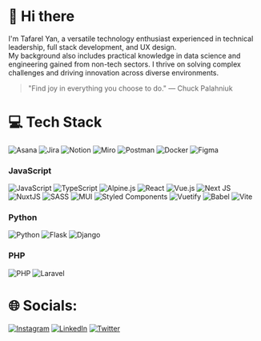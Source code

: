 # 👋 Hi there

I'm Tafarel Yan, a versatile technology enthusiast experienced in technical leadership, full stack development, and UX design. </br>
My background also includes practical knowledge in data science and engineering gained from non-tech sectors. I thrive on solving complex challenges and driving innovation across diverse environments.

> "Find joy in everything you choose to do."  — Chuck Palahniuk

# 💻 Tech Stack

![Asana](https://img.shields.io/badge/Asana-F06A6A.svg?style=for-the-badge&logo=asana&logoColor=fff) ![Jira](https://img.shields.io/badge/jira-%230A0FFF.svg?style=for-the-badge&logo=jira&logoColor=white) ![Notion](https://img.shields.io/badge/Notion-%23000000.svg?style=for-the-badge&logo=notion&logoColor=white) ![Miro](https://img.shields.io/badge/Miro-050038.svg?style=for-the-badge&logo=miro&logoColor=fff) ![Postman](https://img.shields.io/badge/Postman-FF6C37?style=for-the-badge&logo=postman&logoColor=white) ![Docker](https://img.shields.io/badge/Docker-2496ED?style=for-the-badge&logo=docker&logoColor=fff) ![Figma](https://img.shields.io/badge/Figma-F24E1E?style=for-the-badge&logo=figma&logoColor=white)

### JavaScript
![JavaScript](https://img.shields.io/badge/javascript-%23323330.svg?style=for-the-badge&logo=javascript&logoColor=%23F7DF1E) ![TypeScript](https://img.shields.io/badge/typescript-%23007ACC.svg?style=for-the-badge&logo=typescript&logoColor=white) ![Alpine.js](https://img.shields.io/badge/Alpine.js-8BC0D0.svg?style=for-the-badge&logo=alpinedotjs&logoColor=fff) ![React](https://img.shields.io/badge/react-%2320232a.svg?style=for-the-badge&logo=react&logoColor=%2361DAFB) ![Vue.js](https://img.shields.io/badge/vuejs-%2335495e.svg?style=for-the-badge&logo=vuedotjs&logoColor=%234FC08D) ![Next JS](https://img.shields.io/badge/Next-black?style=for-the-badge&logo=next.js&logoColor=white) ![NuxtJS](https://img.shields.io/badge/Nuxt-black?style=for-the-badge&logo=nuxt.js&logoColor=white) ![SASS](https://img.shields.io/badge/SASS-hotpink.svg?style=for-the-badge&logo=SASS&logoColor=white) ![MUI](https://img.shields.io/badge/MUI-%230081CB.svg?style=for-the-badge&logo=material-ui&logoColor=white) ![Styled Components](https://img.shields.io/badge/styled--components-DB7093?style=for-the-badge&logo=styled-components&logoColor=white) ![Vuetify](https://img.shields.io/badge/Vuetify-1867C0?style=for-the-badge&logo=vuetify&logoColor=AEDDFF) ![Babel](https://img.shields.io/badge/Babel-F9DC3e?style=for-the-badge&logo=babel&logoColor=black) ![Vite](https://img.shields.io/badge/Vite-646CFF?style=for-the-badge&logo=vite&logoColor=fff)

### Python
![Python](https://img.shields.io/badge/Python-3776AB.svg?style=for-the-badge&logo=python&logoColor=fff) ![Flask](https://img.shields.io/badge/Flask-000.svg?style=for-the-badge&logo=flask&logoColor=fff) ![Django](https://img.shields.io/badge/Django-%23092E20.svg?style=for-the-badge&logo=django&logoColor=white)

### PHP
![PHP](https://img.shields.io/badge/php-%23777BB4.svg?style=for-the-badge&logo=php&logoColor=white) ![Laravel](https://img.shields.io/badge/Laravel-%23FF2D20.svg?style=for-the-badge&logo=laravel&logoColor=white)

# 🌐 Socials:

[![Instagram](https://img.shields.io/badge/Instagram-%23E4405F.svg?logo=Instagram&logoColor=white)](https://instagram.com/tafarelyan) [![LinkedIn](https://img.shields.io/badge/LinkedIn-%230077B5.svg?logo=linkedin&logoColor=white)](https://linkedin.com/in/tafarelyan) [![Twitter](https://img.shields.io/badge/Twitter-%231DA1F2.svg?logo=Twitter&logoColor=white)](https://twitter.com/tafarelyan94)
